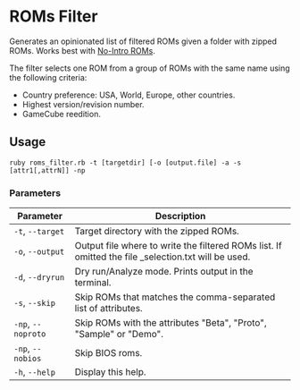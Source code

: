 # ROMs Filter
Generates an opinionated list of filtered ROMs given a folder with zipped ROMs. Works best with [No-Intro ROMs](https://no-intro.org/).

The filter selects one ROM from a group of ROMs with the same name using the following criteria:
- Country preference: USA, World, Europe, other countries.
- Highest version/revision number.
- GameCube reedition.

## Usage
`ruby roms_filter.rb -t [targetdir] [-o [output.file] -a -s [attr1[,attrN]] -np`

### Parameters

| Parameter | Description |
|-----------|-------------|
| `-t`, `--target` | Target directory with the zipped ROMs. |
| `-o`, `--output` | Output file where to write the filtered ROMs list. If omitted the file _selection.txt will be used. |
| `-d`, `--dryrun` | Dry run/Analyze mode. Prints output in the terminal. |
| `-s`, `--skip` | Skip ROMs that matches the comma-separated list of attributes. |
| `-np`, `--noproto` | Skip ROMs with the attributes "Beta", "Proto", "Sample" or "Demo". |
| `-np`, `--nobios` | Skip BIOS roms. |
| `-h`, `--help` | Display this help. |
